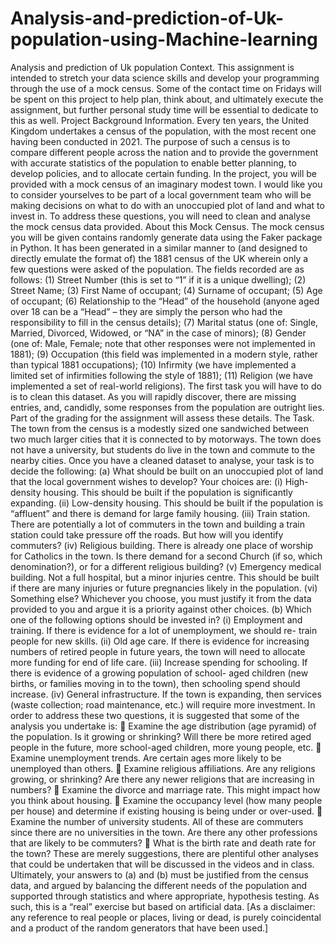 # Analysis-and-prediction-of-Uk-population-using-Machine-learning
Analysis and prediction of Uk population 
Context.
This assignment is intended to stretch your data science skills and develop your programming through 
the use of a mock census. Some of the contact time on Fridays will be spent on this project to help 
plan, think about, and ultimately execute the assignment, but further personal study time will be 
essential to dedicate to this as well. 
Project Background Information.
Every ten years, the United Kingdom undertakes a census of the population, with the most recent one 
having been conducted in 2021. The purpose of such a census is to compare different people across the 
nation and to provide the government with accurate statistics of the population to enable better 
planning, to develop policies, and to allocate certain funding. 
In the project, you will be provided with a mock census of an imaginary modest town. I would like you 
to consider yourselves to be part of a local government team who will be making decisions on what to 
do with an unoccupied plot of land and what to invest in. To address these questions, you will need to 
clean and analyse the mock census data provided. 
About this Mock Census.
The mock census you will be given contains randomly generate data using the Faker package in 
Python. It has been generated in a similar manner to (and designed to directly emulate the format of) 
the 1881 census of the UK wherein only a few questions were asked of the population. The fields 
recorded are as follows:
(1) Street Number (this is set to “1” if it is a unique dwelling);
(2) Street Name;
(3) First Name of occupant;
(4) Surname of occupant;
(5) Age of occupant;
(6) Relationship to the “Head” of the household (anyone aged over 18 can be a “Head” – they are 
simply the person who had the responsibility to fill in the census details);
(7) Marital status (one of: Single, Married, Divorced, Widowed, or “NA” in the case of minors);
(8) Gender (one of: Male, Female; note that other responses were not implemented in 1881);
(9) Occupation (this field was implemented in a modern style, rather than typical 1881 
occupations);
(10) Infirmity (we have implemented a limited set of infirmities following the style of 1881);
(11) Religion (we have implemented a set of real-world religions). 
The first task you will have to do is to clean this dataset. As you will rapidly discover, there are missing 
entries, and, candidly, some responses from the population are outright lies. Part of the grading for the 
assignment will assess these details. 
The Task.
The town from the census is a modestly sized one sandwiched between two much larger cities that it is 
connected to by motorways. The town does not have a university, but students do live in the town and 
commute to the nearby cities. Once you have a cleaned dataset to analyse, your task is to decide the 
following:
(a) What should be built on an unoccupied plot of land that the local government wishes to 
develop?  Your choices are: 
(i) High-density housing. This should be built if the population is significantly expanding.
(ii) Low-density housing. This should be built if the population is “affluent” and there is 
demand for large family housing.
(iii) Train station. There are potentially a lot of commuters in the town and building a train 
station could take pressure off the roads. But how will you identify commuters?
(iv) Religious building. There is already one place of worship for Catholics in the town. Is 
there demand for a second Church (if so, which denomination?), or for a different religious building?
(v) Emergency medical building. Not a full hospital, but a minor injuries centre. This should 
be built if there are many injuries or future pregnancies likely in the population. 
(vi) Something else? 
Whichever you choose, you must justify it from the data provided to you and argue it is a priority 
against other choices. 
(b) Which one of the following options should be invested in?
(i) Employment and training. If there is evidence for a lot of unemployment, we should re-
train people for new skills. 
(ii) Old age care. If there is evidence for increasing numbers of retired people in future years, 
the town will need to allocate more funding for end of life care. 
(iii) Increase spending for schooling. If there is evidence of a growing population of school-
aged children (new births, or families moving in to the town), then schooling spend should increase. 
(iv) General infrastructure. If the town is expanding, then services (waste collection; road 
maintenance, etc.) will require more investment. 
In order to address these two questions, it is suggested that some of the analysis you undertake is:
 Examine the age distribution (age pyramid) of the population. Is it growing or shrinking? Will 
there be more retired aged people in the future, more school-aged children, more young 
people, etc. 
 Examine unemployment trends. Are certain ages more likely to be unemployed than others.
 Examine religious affiliations. Are any religions growing, or shrinking? Are there any newer 
religions that are increasing in numbers?
 Examine the divorce and marriage rate. This might impact how you think about housing. 
 Examine the occupancy level (how many people per house) and determine if existing housing 
is being under or over-used.
 Examine the number of university students. All of these are commuters since there are no 
universities in the town. Are there any other professions that are likely to be commuters?
 What is the birth rate and death rate for the town? 
These are merely suggestions, there are plentiful other analyses that could be undertaken that will be 
discussed in the videos and in class. Ultimately, your answers to (a) and (b) must be justified from the 
census data, and argued by balancing the different needs of the population and supported through 
statistics and where appropriate, hypothesis testing. As such, this is a “real” exercise but based on 
artificial data. [As a disclaimer: any reference to real people or places, living or dead, is purely 
coincidental and a product of the random generators that have been used.]
